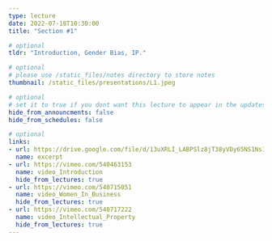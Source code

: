 ```yaml
---
type: lecture
date: 2022-07-18T10:30:00
title: "Section #1"

# optional
tldr: "Introduction, Gender Bias, IP."

# optional
# please use /static_files/notes directory to store notes
thumbnail: /static_files/presentations/L1.jpeg

# optional
# set it to true if you dont want this lecture to appear in the updates section
hide_from_announcments: false
hide_from_schedules: false

# optional
links:
- url: https://drive.google.com/file/d/13uXRLI_LABPSlz8jT38yVDy65NS1Ns1V/view?usp=sharing
  name: excerpt
- url: https://vimeo.com/540463153
  name: video_Introduction
  hide_from_lectures: true
- url: https://vimeo.com/540715051
  name: video_Women_In_Business
  hide_from_lectures: true
- url: https://vimeo.com/540717222
  name: video_Intellectual_Property
  hide_from_lectures: true
---
```


